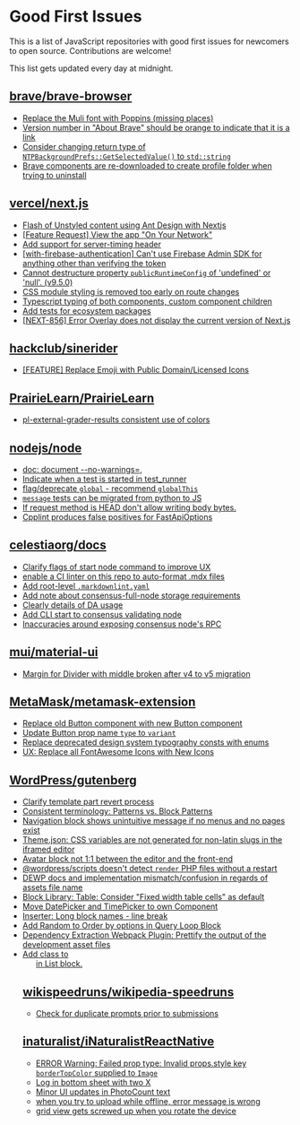# Good First Issues

This is a list of JavaScript repositories with good first issues for newcomers to open source. Contributions are welcome!

This list gets updated every day at midnight.

## [brave/brave-browser](https://github.com/brave/brave-browser)

- [Replace the Muli font with Poppins (missing places)](https://github.com/brave/brave-browser/issues/27081)
- [Version number in "About Brave" should be orange to indicate that it is a link](https://github.com/brave/brave-browser/issues/26040)
- [Consider changing return type of `NTPBackgroundPrefs::GetSelectedValue()` to `std::string`](https://github.com/brave/brave-browser/issues/25602)
- [Brave components are re-downloaded to create profile folder when trying to uninstall](https://github.com/brave/brave-browser/issues/1812)

## [vercel/next.js](https://github.com/vercel/next.js)

- [Flash of Unstyled content using Ant Design with Nextjs](https://github.com/vercel/next.js/issues/48483)
- [[Feature Request] View the app "On Your Network"](https://github.com/vercel/next.js/issues/11367)
- [Add support for server-timing header](https://github.com/vercel/next.js/issues/12382)
- [[with-firebase-authentication] Can't use Firebase Admin SDK for anything other than verifying the token](https://github.com/vercel/next.js/issues/14139)
- [Cannot destructure property `publicRuntimeConfig` of 'undefined' or 'null'. (v9.5.0)](https://github.com/vercel/next.js/issues/15568)
- [CSS module styling is removed too early on route changes](https://github.com/vercel/next.js/issues/17464)
- [Typescript typing of both <Head /> components, custom component children](https://github.com/vercel/next.js/issues/19168)
- [Add tests for ecosystem packages](https://github.com/vercel/next.js/issues/31690)
- [[NEXT-856] Error Overlay does not display the current version of Next.js](https://github.com/vercel/next.js/issues/47124)

## [hackclub/sinerider](https://github.com/hackclub/sinerider)

- [[FEATURE] Replace Emoji with Public Domain/Licensed Icons](https://github.com/hackclub/sinerider/issues/201)

## [PrairieLearn/PrairieLearn](https://github.com/PrairieLearn/PrairieLearn)

- [pl-external-grader-results consistent use of colors](https://github.com/PrairieLearn/PrairieLearn/issues/7536)

## [nodejs/node](https://github.com/nodejs/node)

- [doc: document --no-warnings=<cat1>,<cat2>](https://github.com/nodejs/node/issues/46862)
- [Indicate when a test is started in test_runner](https://github.com/nodejs/node/issues/46727)
- [flag/deprecate `global` - recommend `globalThis`](https://github.com/nodejs/node/issues/47784)
- [`message` tests can be migrated from python to JS](https://github.com/nodejs/node/issues/47707)
- [If request method is HEAD don't allow writing body bytes.](https://github.com/nodejs/node/issues/47480)
- [Cpplint produces false positives for FastApiOptions](https://github.com/nodejs/node/issues/45761)

## [celestiaorg/docs](https://github.com/celestiaorg/docs)

- [Clarify flags of start node command to improve UX](https://github.com/celestiaorg/docs/issues/709)
- [enable a CI linter on this repo to auto-format .mdx files](https://github.com/celestiaorg/docs/issues/676)
- [Add root-level `.markdownlint.yaml`](https://github.com/celestiaorg/docs/issues/457)
- [Add note about consensus-full-node storage requirements](https://github.com/celestiaorg/docs/issues/648)
- [Clearly details of DA usage](https://github.com/celestiaorg/docs/issues/278)
- [Add CLI start to consensus validating node](https://github.com/celestiaorg/docs/issues/505)
- [Inaccuracies around exposing consensus node's RPC ](https://github.com/celestiaorg/docs/issues/522)

## [mui/material-ui](https://github.com/mui/material-ui)

- [Margin for Divider with middle broken after v4 to v5 migration](https://github.com/mui/material-ui/issues/30964)

## [MetaMask/metamask-extension](https://github.com/MetaMask/metamask-extension)

- [Replace old Button component with new Button component](https://github.com/MetaMask/metamask-extension/issues/18896)
- [Update Button prop name `type` to `variant` ](https://github.com/MetaMask/metamask-extension/issues/18693)
- [Replace deprecated design system typography consts with enums](https://github.com/MetaMask/metamask-extension/issues/18714)
- [UX: Replace all FontAwesome Icons with New Icons](https://github.com/MetaMask/metamask-extension/issues/17475)

## [WordPress/gutenberg](https://github.com/WordPress/gutenberg)

- [Clarify template part revert process](https://github.com/WordPress/gutenberg/issues/44841)
- [Consistent terminology: Patterns vs. Block Patterns](https://github.com/WordPress/gutenberg/issues/49617)
- [Navigation block shows unintuitive message if no menus and no pages exist](https://github.com/WordPress/gutenberg/issues/44486)
- [Theme.json: CSS variables are not generated for non-latin slugs in the iframed editor](https://github.com/WordPress/gutenberg/issues/49711)
- [Avatar block not 1:1 between the editor and the front-end](https://github.com/WordPress/gutenberg/issues/49775)
- [@wordpress/scripts doesn't detect `render` PHP files without a restart](https://github.com/WordPress/gutenberg/issues/49790)
- [DEWP docs and implementation mismatch/confusion in regards of assets file name](https://github.com/WordPress/gutenberg/issues/49872)
- [Block Library: Table: Consider "Fixed width table cells" as default](https://github.com/WordPress/gutenberg/issues/16045)
- [Move DatePicker and TimePicker to own Component](https://github.com/WordPress/gutenberg/issues/18072)
- [Inserter: Long block names - line break](https://github.com/WordPress/gutenberg/issues/8047)
- [Add Random to Order by options in Query Loop Block](https://github.com/WordPress/gutenberg/issues/40481)
- [Dependency Extraction Webpack Plugin: Prettify the output of the development asset files ](https://github.com/WordPress/gutenberg/issues/48106)
- [Add class to <ul> in List block.](https://github.com/WordPress/gutenberg/issues/12420)

## [wikispeedruns/wikipedia-speedruns](https://github.com/wikispeedruns/wikipedia-speedruns)

- [Check for duplicate prompts prior to submissions](https://github.com/wikispeedruns/wikipedia-speedruns/issues/493)

## [inaturalist/iNaturalistReactNative](https://github.com/inaturalist/iNaturalistReactNative)

- [ERROR  Warning: Failed prop type: Invalid props.style key `borderTopColor` supplied to `Image`](https://github.com/inaturalist/iNaturalistReactNative/issues/603)
- [Log in bottom sheet with two X](https://github.com/inaturalist/iNaturalistReactNative/issues/585)
- [Minor UI updates in PhotoCount text](https://github.com/inaturalist/iNaturalistReactNative/issues/591)
- [when you try to upload while offline, error message is wrong](https://github.com/inaturalist/iNaturalistReactNative/issues/587)
- [grid view gets screwed up when you rotate the device](https://github.com/inaturalist/iNaturalistReactNative/issues/586)

